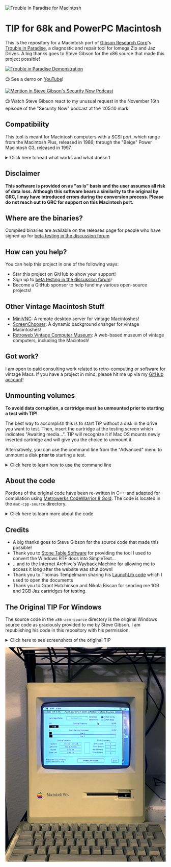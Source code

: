 ![Trouble In Paradise for Macintosh][mac-screenshot1]

TIP for 68k and PowerPC Macintosh
=================================

This is the repository for a Macintosh port of [Gibson Research Corp]'s
[Trouble in Paradise], a diagnostic and repair tool for Iomega Zip and
Jaz Drives. A big thanks goes to Steve Gibson for the x86 source that
made this project possible!

[![Trouble in Paradise Demonstration](https://github.com/marciot/mac-tip/raw/main/images/youtube.png)](https://youtu.be/vtBlOaG2pNw)

:tv: See a demo on [YouTube]!

[![Mention in Steve Gibson's Security Now Podcast](https://github.com/marciot/mac-tip/raw/main/images/security-now.png)](https://twit.tv/shows/security-now/episodes/845)

:tv: Watch Steve Gibson react to my unusual request in the November 16th
episode of the "Security Now" podcast at the 1:05:10 mark.

Compatibility
-------------

This tool is meant for Macintosh computers with a SCSI port, which
range from the Macintosh Plus, released in 1986; through the "Beige"
Power Macintosh G3, released in 1997.

<details>
<summary>Click here to read what works and what doesn't</summary></br>

It has been tested in on the following environments:

| Computer           | Memory | System | Drive                               | Firmware |
|------------------- |--------|--------|-------------------------------------|----------|
| Macintosh Plus     | 4MB    | 7.0.1  | Zip Plus 100 Ext. SCSI              | J.66     |
| PowerBook 3400c    | 144MB  | 8.6    | Zip 100 Ext. SCSI                   | E.08     |
| PowerBook 3400c    | 144MB  | 8.6    | Jaz 2GB Ext. SCSI w/ 1GB media      | E.17     |
| PowerBook 3400c    | 144MB  | 8.6    | Jaz 2GB Ext. SCSI w/ 2GB media      | E.17     |
| Power Macintosh G3 | 256MB  | 9.2.1  | Zip 100 Ext. SCSI                   | C.22     |
| Power Macintosh G3 | 256MB  | 9.2.1  | Zip 100 Int. SCSI                   | J.03     |

What will not work or is missing:

* USB connected Zip drives have been reported to not work.
* The functionality for operating with password or write protected disks has not been ported.
* The partition recovery feature has been removed, since it is meant for PC disks.

</details>

Disclaimer
----------

**This software is provided on as "as is" basis and the user assumes
all risk of data loss. Although this software bears a similarity to
the original by GRC, I may have introduced errors during the conversion
process. Please do not reach out to GRC for support on this Macintosh
port.**

Where are the binaries?
-----------------------

Compiled binaries are available on the releases page for people who have signed up for
[beta testing in the discussion forum]

How can you help?
-----------------

You can help this project in one of the following ways:

* Star this project on GitHub to show your support!
* Sign up to [beta testing in the discussion forum]!
* Become a GitHub sponsor to help fund my various open-source projects!

Other Vintage Macintosh Stuff
-----------------------------

* [MiniVNC]: A remote desktop server for vintage Macintoshes! 
* [ScreenChooser]: A dynamic background changer for vintage Macintoshes!
* [Retroweb Vintage Computer Museum]: A web-based museum of vintage computers, including the Macintosh!

Got work?
---------

I am open to paid consulting work related to retro-computing or software
for vintage Macs. If you have a project in mind, please hit me up via my
[GitHub account]!

Unmounting volumes
------------------

**To avoid data corruption, a cartridge must be unmounted prior to
starting a test with TIP!** 

The best way to accomplish this is to start TIP without a disk in the drive you want to test.
Then, insert the cartridge at the testing screen which indicates "Awaiting media...". TIP
will recognize it if Mac OS mounts newly inserted cartridge and will give you the choice to
unmount it.

Alternatively, you can use the command line from the "Advanced" menu to unmount a disk
**prior to** starting a test.

<details>
<summary>Click here to learn how to use the command line</summary></br>

The command line is accessible by selecting run "Run Command Line..." from the "Advanced"
menu. This is a unique feature of this port and is not present in the original TIP:

![Command Line][mac-screenshot2]

### Unmounting Volumes

A cartridge will show up in the Finder as an icon; MacOS calls this a "volume".
To prevent data corruption, you have to "unmount" the volume prior to testing.
When a volume is unmounted, the icon will disappear from the Finder, but the
cartridge will remain in the drive. To unmount a drive:

* Type `volumes` to show a numbered list of all Mac volumes
* Type `unmount` followed by a volume's number to unmount it.

*The unmount process will fail if you have any open files or applications in
the volume; if this happens, close those files and try again.*

### Listing SCSI devices

* Type `list` to show a numbered list of all SCSI devices by SCSI ID.

</details>

About the code
--------------

Portions of the original code have been re-written in C++ and adapted
for compilation using [Metrowerks CodeWarrior 8 Gold]. The code is located
in the `mac-cpp-source` directory.

<details>
<summary>Click here to learn more about the code</summary></br>

![Metrowerks CodeWarrior 8 Gold Project][mac-screenshot3]

Native [Macintosh SCSI Manager] routines have been substituted for
the Win32 ASPI routines and the UI has been re-created as closely as
possible using QuickDraw routines.

Although the source code is materially different, I have maintained the
layout and routines names of the original assembly code to allow for easy
cross referencing and to make it easy to port additional functionality
in the future.

</details>

Credits
-------

* A big thanks goes to Steve Gibson for the source code that made this possible!
* Thank you to [Stone Table Software] for providing the tool I used to convert the Windows RTF docs into SimpleText...
* ...and to the Internet Archive's Wayback Machine for allowing me to access it long after the website was shut down!
* Thank you to Thomas Tempelmann sharing his [LaunchLib code] which I used to open the documents
* Thank you to Grant Hutchinson and Nikola Biscan for sending me 1GB and 2GB Jaz cartridges for testing.

The Original TIP For Windows
----------------------------

The source code in the `x86-asm-source` directory is the original Windows
source code as graciously provided to me by Steve Gibson. I am republishing
his code in this repository with his permission.

<details>
<summary>Click here to see screenshots of the original TIP</summary></br>

![Trouble In Paradise About Box][win-screenshot1]
![Trouble In Paradise Testing][win-screenshot2]

</details>

![TIP Running on a Mac Plus][mac-plus]

[GitHub account]: https://github.com/marciot
[mac-screenshot1]: https://github.com/marciot/mac-tip/raw/main/images/mac-tip1.gif "Mac TIP Animation"
[mac-screenshot2]: https://github.com/marciot/mac-tip/raw/main/images/mac-cmd.png "Mac TIP Command Line"
[mac-screenshot3]: https://github.com/marciot/mac-tip/raw/main/images/mac-tip-cw8.png "Mac TIP Build Environment"
[win-screenshot1]: https://github.com/marciot/mac-tip/raw/main/images/win-tip1.gif "Windows TIP About Screen"
[win-screenshot2]: https://github.com/marciot/mac-tip/raw/main/images/win-tip2.gif "Windows TIP Testing Scren"
[mac-plus]: https://github.com/marciot/mac-tip/raw/main/images/macplus-tip.jpg "TIP running on a Mac Plus"
[Gibson Research Corp]: https://www.grc.com
[Trouble in Paradise]: https://www.grc.com/tip/clickdeath.htm
[Metrowerks CodeWarrior 8 Gold]: https://www.macintoshrepository.org/11910-codewarrior-8-gold
[Macintosh SCSI Manager]: https://developer.apple.com/legacy/library/documentation/mac/pdf/Devices/Scsi_Manager.pdf
[explanation document]: https://github.com/marciot/mac-tip/raw/main/x86-asm-source/RTF.RTF
[beta testing in the discussion forum]: https://github.com/marciot/mac-tip/discussions/1
[LaunchLib code]: http://www.tempel.org/macdev/index.html#Libs
[Stone Table Software]: https://web.archive.org/web/20010308062807/http://www.stonetablesoftware.com/rtf2text.html
[ScreenChooser]: https://archive.org/details/screen-chooser
[YouTube]: https://youtu.be/vtBlOaG2pNw
[Retroweb Vintage Computer Museum]: http://retroweb.maclab.org
[MiniVNC]: https://github.com/marciot/mac-minivnc


